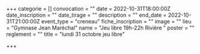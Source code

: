 +++
categorie = []
convocation = ""
date = 2022-10-31T18:00:00Z
date_inscription = ""
date_tirage = ""
description = ""
end_date = 2022-10-31T21:00:00Z
event_type = "creneau"
fiche_inscription = ""
image = ""
lieu = "Gymnase Jean Maréchal"
name = "Jeu libre 19h-22h Rivière "
poster = ""
reglement = ""
title = "lundi 31 octobre jeu libre"

+++
